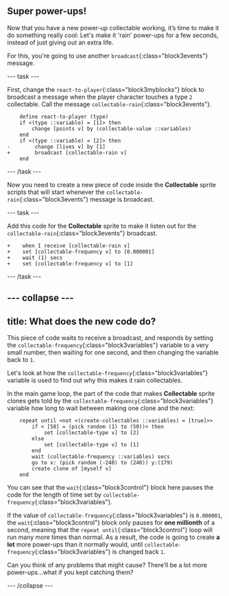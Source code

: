 ## Super power-ups!

Now that you have a new power-up collectable working, it’s time to make it do something really cool: Let's make it 'rain' power-ups for a few seconds, instead of just giving out an extra life.
 
For this, you're going to use another `broadcast`{:class="block3events"} message.

--- task ---

First, change the `react-to-player`{:class="block3myblocks"} block to broadcast a message when the player character touches a type `2` collectable. Call the message `collectable-rain`{:class="block3events"}.

```blocks3
    define react-to-player (type)
    if <(type ::variable) = [1]> then
        change [points v] by (collectable-value ::variables)
    end
    if <(type ::variable) = [2]> then
-        change [lives v] by [1]    
+        broadcast [collectable-rain v]
    end
```

--- /task ---

 
Now you need to create a new piece of code inside the **Collectable** sprite scripts that will start whenever the `collectable-rain`{:class="block3events"} message is broadcast.

--- task ---

Add this code for the **Collectable** sprite to make it listen out for the `collectable-rain`{:class="block3events"} broadcast.

```blocks3
+    when I receive [collectable-rain v]
+    set [collectable-frequency v] to [0.000001]
+    wait (1) secs
+    set [collectable-frequency v] to [1]
```

--- /task ---

--- collapse ---
---
title: What does the new code do?
---

This piece of code waits to receive a broadcast, and responds by setting the `collectable-frequency`{:class="block3variables"} variable to a very small number, then waiting for one second, and then changing the variable back to `1`.

Let's look at how the `collectable-frequency`{:class="block3variables"} variable is used to find out why this makes it rain collectables.

In the main game loop, the part of the code that makes **Collectable** sprite clones gets told by the `collectable-frequency`{:class="block3variables"} variable how long to wait between making one clone and the next:

```blocks3
    repeat until <not <(create-collectables ::variables) = [true]>>
        if < [50] = (pick random (1) to (50))> then
            set [collectable-type v] to [2]
        else
            set [collectable-type v] to [1]
        end
        wait (collectable-frequency ::variables) secs
        go to x: (pick random (-240) to (240)) y:(179)
        create clone of [myself v]
    end
```

You can see that the `wait`{:class="block3control"} block here pauses the code for the length of time set by `collectable-frequency`{:class="block3variables"}. 

If the value of `collectable-frequency`{:class="block3variables"} is `0.000001`, the `wait`{:class="block3control"} block only pauses for **one millionth** of a second, meaning that the `repeat until`{:class="block3control"} loop will run many more times than normal. As a result, the code is going to create **a lot** more power-ups than it normally would, until `collectable-frequency`{:class="block3variables"} is changed back `1`.

Can you think of any problems that might cause? There’ll be a lot more power-ups…what if you kept catching them?

--- /collapse ---
